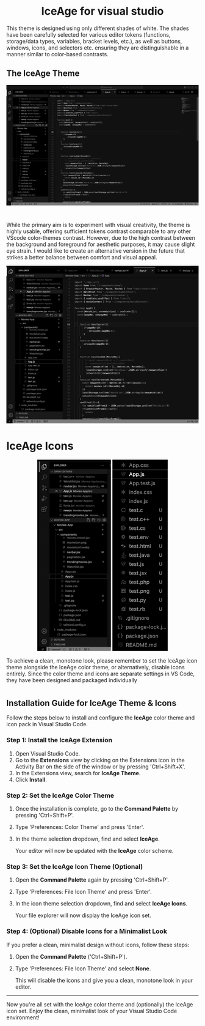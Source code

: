 # <h1 align="center">IceAge for <span color="#D8D8D8">visual studio </span></h1>

This theme is designed using only different shades of white. The shades have been carefully selected for various editor tokens (functions, storage/data types, variables, bracket levels, etc.), as well as buttons, windows, icons, and selectors etc. ensuring they are distinguishable in a manner similar to color-based contrasts.

## The IceAge Theme
![screenshot1](./screenshot1.png)

#
While the primary aim is to experiment with visual creativity, the theme is highly usable, offering sufficient tokens contrast comparable to any other VScode color-themes contrast. However, due to the high contrast between the background and foreground for aesthetic purposes, it may cause slight eye strain. I would like to create an alternative version in the future that strikes a better balance between comfort and visual appeal.

![screenshot2](./screenshot2.png)

#

# IceAge Icons
<p align="center">
  <img src="./iconssc2.png" alt="Screenshot 1" height="500"/>
  <img src="./iconssc1.png" alt="Screenshot 2" height="500"/>
</p>

To achieve a clean, monotone look, please remember to set the IceAge icon theme alongside the IceAge color theme, or alternatively, disable icons entirely. Since the color theme and icons are separate settings in VS Code, they have been designed and packaged individually


#

## Installation Guide for IceAge Theme & Icons

Follow the steps below to install and configure the **IceAge** color theme and icon pack in Visual Studio Code.

### Step 1: Install the IceAge Extension

1. Open Visual Studio Code.
2. Go to the **Extensions** view by clicking on the Extensions icon in the Activity Bar on the side of the window or by pressing 'Ctrl+Shift+X'.
3. In the Extensions view, search for **IceAge Theme**.
4. Click **Install**.

### Step 2: Set the IceAge Color Theme

1. Once the installation is complete, go to the **Command Palette** by pressing 'Ctrl+Shift+P'.
2. Type 'Preferences: Color Theme' and press 'Enter'.
3. In the theme selection dropdown, find and select **IceAge**.
   
   Your editor will now be updated with the **IceAge** color scheme.

### Step 3: Set the IceAge Icon Theme (Optional)

1. Open the **Command Palette** again by pressing 'Ctrl+Shift+P'.
2. Type 'Preferences: File Icon Theme' and press 'Enter'.
3. In the icon theme selection dropdown, find and select **IceAge Icons**.
   
   Your file explorer will now display the IceAge icon set.

### Step 4: (Optional) Disable Icons for a Minimalist Look

If you prefer a clean, minimalist design without icons, follow these steps:

1. Open the **Command Palette** ('Ctrl+Shift+P').
2. Type 'Preferences: File Icon Theme' and select **None**.
   
   This will disable the icons and give you a clean, monotone look in your editor.

---

Now you're all set with the IceAge color theme and (optionally) the IceAge icon set. Enjoy the clean, minimalist look of your Visual Studio Code environment!










